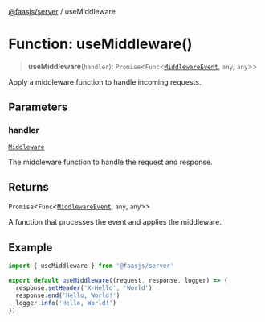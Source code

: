 [@faasjs/server](../README.md) / useMiddleware

# Function: useMiddleware()

> **useMiddleware**(`handler`): `Promise`\<`Func`\<[`MiddlewareEvent`](../type-aliases/MiddlewareEvent.md), `any`, `any`\>\>

Apply a middleware function to handle incoming requests.

## Parameters

### handler

[`Middleware`](../type-aliases/Middleware.md)

The middleware function to handle the request and response.

## Returns

`Promise`\<`Func`\<[`MiddlewareEvent`](../type-aliases/MiddlewareEvent.md), `any`, `any`\>\>

A function that processes the event and applies the middleware.

## Example

```typescript
import { useMiddleware } from '@faasjs/server'

export default useMiddleware((request, response, logger) => {
  response.setHeader('X-Hello', 'World')
  response.end('Hello, World!')
  logger.info('Hello, World!')
})
```
